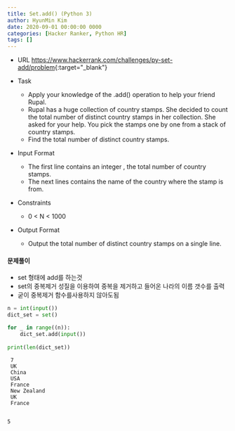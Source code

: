 ```yaml
---
title: Set.add() (Python 3)
author: HyunMin Kim
date: 2020-09-01 00:00:00 0000
categories: [Hacker Ranker, Python HR]
tags: []
---
```



- URL <https://www.hackerrank.com/challenges/py-set-add/problem>{:target="_blank"}
- Task
    - Apply your knowledge of the .add() operation to help your friend Rupal.
    - Rupal has a huge collection of country stamps. She decided to count the total number of distinct country stamps in her collection. She asked for your help. You pick the stamps one by one from a stack of  country stamps.
    - Find the total number of distinct country stamps.

- Input Format
    - The first line contains an integer , the total number of country stamps.
    - The next  lines contains the name of the country where the stamp is from.
- Constraints
    - 0 < N < 1000

- Output Format
    - Output the total number of distinct country stamps on a single line.

#### 문제풀이
- set 형태에 add를 하는것
- set의 중복제거 성질을 이용하여 중복을 제거하고 들어온 나라의 이름 갯수를 출력
- 굳이 중복제거 함수를사용하지 않아도됨


```python
n = int(input())
dict_set = set()

for _ in range((n)):
    dict_set.add(input())
    
print(len(dict_set))
```

     7
     UK
     China
     USA
     France
     New Zealand
     UK
     France


    5
